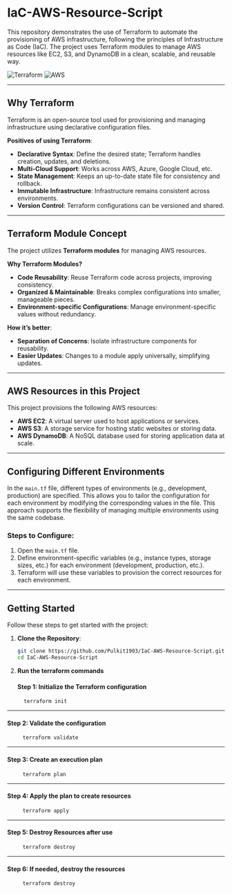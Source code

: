 # IaC-AWS-Resource-Script

This repository demonstrates the use of Terraform to automate the provisioning of AWS infrastructure, following the principles of Infrastructure as Code (IaC). The project uses Terraform modules to manage AWS resources like EC2, S3, and DynamoDB in a clean, scalable, and reusable way.

![Terraform](https://img.shields.io/badge/IaC-Terraform-5C4EE5?logo=terraform&logoColor=white)
![AWS](https://img.shields.io/badge/Cloud-AWS-FF9900?logo=amazonaws&logoColor=white)

---

## Why Terraform

Terraform is an open-source tool used for provisioning and managing infrastructure using declarative configuration files. 

**Positives of using Terraform**:

- **Declarative Syntax**: Define the desired state; Terraform handles creation, updates, and deletions.
- **Multi-Cloud Support**: Works across AWS, Azure, Google Cloud, etc.
- **State Management**: Keeps an up-to-date state file for consistency and rollback.
- **Immutable Infrastructure**: Infrastructure remains consistent across environments.
- **Version Control**: Terraform configurations can be versioned and shared.

---

## Terraform Module Concept

The project utilizes **Terraform modules** for managing AWS resources. 

**Why Terraform Modules?**

- **Code Reusability**: Reuse Terraform code across projects, improving consistency.
- **Organized & Maintainable**: Breaks complex configurations into smaller, manageable pieces.
- **Environment-specific Configurations**: Manage environment-specific values without redundancy.

**How it’s better**:
- **Separation of Concerns**: Isolate infrastructure components for reusability.
- **Easier Updates**: Changes to a module apply universally, simplifying updates.

---

## AWS Resources in this Project

This project provisions the following AWS resources:

- **AWS EC2**: A virtual server used to host applications or services.
- **AWS S3**: A storage service for hosting static websites or storing data.
- **AWS DynamoDB**: A NoSQL database used for storing application data at scale.

---

## Configuring Different Environments

In the `main.tf` file, different types of environments (e.g., development, production) are specified. This allows you to tailor the configuration for each environment by modifying the corresponding values in the file. This approach supports the flexibility of managing multiple environments using the same codebase.

### Steps to Configure:
1. Open the `main.tf` file.
2. Define environment-specific variables (e.g., instance types, storage sizes, etc.) for each environment (development, production, etc.).
3. Terraform will use these variables to provision the correct resources for each environment.

---

## Getting Started

Follow these steps to get started with the project:

1. **Clone the Repository**:

   ```bash
   git clone https://github.com/Pulkit1903/IaC-AWS-Resource-Script.git
   cd IaC-AWS-Resource-Script

2. **Run the terraform commands**
   #### Step 1: Initialize the Terraform configuration
         terraform init
---
   #### Step 2: Validate the configuration
         terraform validate
---
   #### Step 3: Create an execution plan
         terraform plan
---
   #### Step 4: Apply the plan to create resources
         terraform apply
---   
   #### Step 5: Destroy Resources after use
         terraform destroy
---
   #### Step 6: If needed, destroy the resources
         terraform destroy
